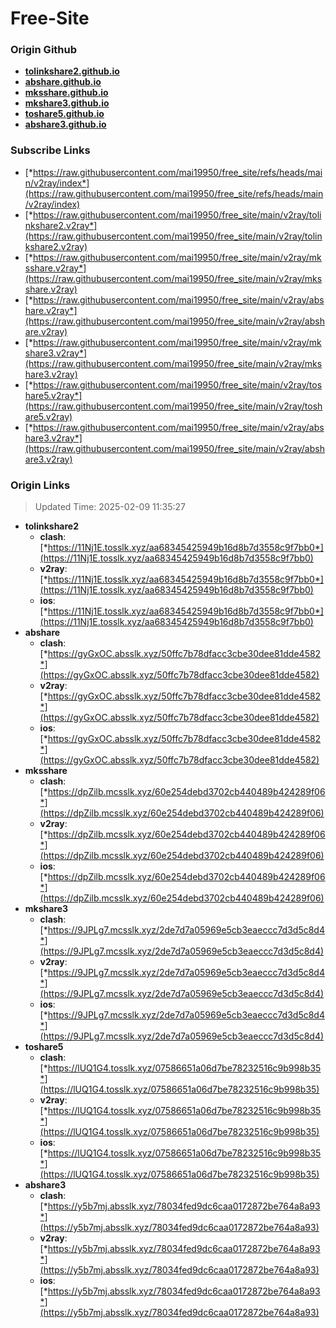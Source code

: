 # Free-Site

### Origin Github

- [**tolinkshare2.github.io**](https://github.com/tolinkshare2/tolinkshare2.github.io)
- [**abshare.github.io**](https://github.com/abshare/abshare.github.io)
- [**mksshare.github.io**](https://github.com/mksshare/mksshare.github.io)
- [**mkshare3.github.io**](https://github.com/mkshare3/mkshare3.github.io)
- [**toshare5.github.io**](https://github.com/toshare5/toshare5.github.io)
- [**abshare3.github.io**](https://github.com/abshare3/abshare3.github.io)

### Subscribe Links

- [*https://raw.githubusercontent.com/mai19950/free_site/refs/heads/main/v2ray/index*](https://raw.githubusercontent.com/mai19950/free_site/refs/heads/main/v2ray/index)
- [*https://raw.githubusercontent.com/mai19950/free_site/main/v2ray/tolinkshare2.v2ray*](https://raw.githubusercontent.com/mai19950/free_site/main/v2ray/tolinkshare2.v2ray)
- [*https://raw.githubusercontent.com/mai19950/free_site/main/v2ray/mksshare.v2ray*](https://raw.githubusercontent.com/mai19950/free_site/main/v2ray/mksshare.v2ray)
- [*https://raw.githubusercontent.com/mai19950/free_site/main/v2ray/abshare.v2ray*](https://raw.githubusercontent.com/mai19950/free_site/main/v2ray/abshare.v2ray)
- [*https://raw.githubusercontent.com/mai19950/free_site/main/v2ray/mkshare3.v2ray*](https://raw.githubusercontent.com/mai19950/free_site/main/v2ray/mkshare3.v2ray)
- [*https://raw.githubusercontent.com/mai19950/free_site/main/v2ray/toshare5.v2ray*](https://raw.githubusercontent.com/mai19950/free_site/main/v2ray/toshare5.v2ray)
- [*https://raw.githubusercontent.com/mai19950/free_site/main/v2ray/abshare3.v2ray*](https://raw.githubusercontent.com/mai19950/free_site/main/v2ray/abshare3.v2ray)

### Origin Links

> Updated Time: 2025-02-09 11:35:27

- **tolinkshare2**
  - **clash**: [*https://11Nj1E.tosslk.xyz/aa68345425949b16d8b7d3558c9f7bb0*](https://11Nj1E.tosslk.xyz/aa68345425949b16d8b7d3558c9f7bb0)
  - **v2ray**: [*https://11Nj1E.tosslk.xyz/aa68345425949b16d8b7d3558c9f7bb0*](https://11Nj1E.tosslk.xyz/aa68345425949b16d8b7d3558c9f7bb0)
  - **ios**: [*https://11Nj1E.tosslk.xyz/aa68345425949b16d8b7d3558c9f7bb0*](https://11Nj1E.tosslk.xyz/aa68345425949b16d8b7d3558c9f7bb0)
- **abshare**
  - **clash**: [*https://gyGxOC.absslk.xyz/50ffc7b78dfacc3cbe30dee81dde4582*](https://gyGxOC.absslk.xyz/50ffc7b78dfacc3cbe30dee81dde4582)
  - **v2ray**: [*https://gyGxOC.absslk.xyz/50ffc7b78dfacc3cbe30dee81dde4582*](https://gyGxOC.absslk.xyz/50ffc7b78dfacc3cbe30dee81dde4582)
  - **ios**: [*https://gyGxOC.absslk.xyz/50ffc7b78dfacc3cbe30dee81dde4582*](https://gyGxOC.absslk.xyz/50ffc7b78dfacc3cbe30dee81dde4582)
- **mksshare**
  - **clash**: [*https://dpZilb.mcsslk.xyz/60e254debd3702cb440489b424289f06*](https://dpZilb.mcsslk.xyz/60e254debd3702cb440489b424289f06)
  - **v2ray**: [*https://dpZilb.mcsslk.xyz/60e254debd3702cb440489b424289f06*](https://dpZilb.mcsslk.xyz/60e254debd3702cb440489b424289f06)
  - **ios**: [*https://dpZilb.mcsslk.xyz/60e254debd3702cb440489b424289f06*](https://dpZilb.mcsslk.xyz/60e254debd3702cb440489b424289f06)
- **mkshare3**
  - **clash**: [*https://9JPLg7.mcsslk.xyz/2de7d7a05969e5cb3eaeccc7d3d5c8d4*](https://9JPLg7.mcsslk.xyz/2de7d7a05969e5cb3eaeccc7d3d5c8d4)
  - **v2ray**: [*https://9JPLg7.mcsslk.xyz/2de7d7a05969e5cb3eaeccc7d3d5c8d4*](https://9JPLg7.mcsslk.xyz/2de7d7a05969e5cb3eaeccc7d3d5c8d4)
  - **ios**: [*https://9JPLg7.mcsslk.xyz/2de7d7a05969e5cb3eaeccc7d3d5c8d4*](https://9JPLg7.mcsslk.xyz/2de7d7a05969e5cb3eaeccc7d3d5c8d4)
- **toshare5**
  - **clash**: [*https://lUQ1G4.tosslk.xyz/07586651a06d7be78232516c9b998b35*](https://lUQ1G4.tosslk.xyz/07586651a06d7be78232516c9b998b35)
  - **v2ray**: [*https://lUQ1G4.tosslk.xyz/07586651a06d7be78232516c9b998b35*](https://lUQ1G4.tosslk.xyz/07586651a06d7be78232516c9b998b35)
  - **ios**: [*https://lUQ1G4.tosslk.xyz/07586651a06d7be78232516c9b998b35*](https://lUQ1G4.tosslk.xyz/07586651a06d7be78232516c9b998b35)
- **abshare3**
  - **clash**: [*https://y5b7mj.absslk.xyz/78034fed9dc6caa0172872be764a8a93*](https://y5b7mj.absslk.xyz/78034fed9dc6caa0172872be764a8a93)
  - **v2ray**: [*https://y5b7mj.absslk.xyz/78034fed9dc6caa0172872be764a8a93*](https://y5b7mj.absslk.xyz/78034fed9dc6caa0172872be764a8a93)
  - **ios**: [*https://y5b7mj.absslk.xyz/78034fed9dc6caa0172872be764a8a93*](https://y5b7mj.absslk.xyz/78034fed9dc6caa0172872be764a8a93)
